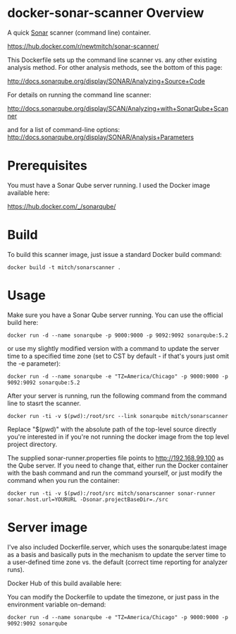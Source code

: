 # docker-sonar-scanner Overview

A quick [Sonar](http://www.sonarqube.org/) scanner (command line) container.

https://hub.docker.com/r/newtmitch/sonar-scanner/

This Dockerfile sets up the command line scanner vs. any other existing analysis
method. For other analysis methods, see the bottom of this page:

http://docs.sonarqube.org/display/SONAR/Analyzing+Source+Code

For details on running the command line scanner:

http://docs.sonarqube.org/display/SCAN/Analyzing+with+SonarQube+Scanner

and for a list of command-line options: http://docs.sonarqube.org/display/SONAR/Analysis+Parameters

# Prerequisites

You must have a Sonar Qube server running. I used the Docker image available here:

https://hub.docker.com/_/sonarqube/

# Build

To build this scanner image, just issue a standard Docker build command:

    docker build -t mitch/sonarscanner .

# Usage

Make sure you have a Sonar Qube server running. You can use the official build here:

    docker run -d --name sonarqube -p 9000:9000 -p 9092:9092 sonarqube:5.2

or use my slightly modified version with a command to update the server time to a specified
time zone (set to CST by default - if that's yours just omit the -e parameter):

    docker run -d --name sonarqube -e "TZ=America/Chicago" -p 9000:9000 -p 9092:9092 sonarqube:5.2

After your server is running, run the following command from the command line to stasrt the scanner.

    docker run -ti -v $(pwd):/root/src --link sonarqube mitch/sonarscanner 

Replace "$(pwd)" with the absolute path of the top-level source directly you're
interested in if you're not running the docker image from the top level project
directory.

The supplied sonar-runner.properties file points to http://192.168.99.100 as the
Qube server. If you need to change that, either run the Docker container with
the bash command and run the command yourself, or just modify the command when
you run the container:

    docker run -ti -v $(pwd):/root/src mitch/sonarscanner sonar-runner sonar.host.url=YOURURL -Dsonar.projectBaseDir=./src

# Server image

I've also included Dockerfile.server, which uses the sonarqube:latest image as a 
basis and basically puts in the mechanism to update the server time to a user-defined
time zone vs. the default (correct time reporting for analyzer runs).

Docker Hub of this build available here:

You can modify the Dockerfile to update the timezone, or just pass in the environment variable on-demand:

    docker run -d --name sonarqube -e "TZ=America/Chicago" -p 9000:9000 -p 9092:9092 sonarqube
